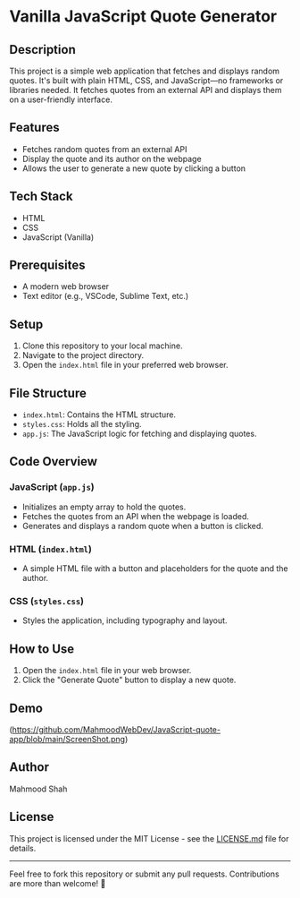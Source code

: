 # Vanilla JavaScript Quote Generator

## Description

This project is a simple web application that fetches and displays random quotes. It's built with plain HTML, CSS, and JavaScript—no frameworks or libraries needed. It fetches quotes from an external API and displays them on a user-friendly interface.

## Features

- Fetches random quotes from an external API
- Display the quote and its author on the webpage
- Allows the user to generate a new quote by clicking a button

## Tech Stack

- HTML
- CSS
- JavaScript (Vanilla)

## Prerequisites

- A modern web browser
- Text editor (e.g., VSCode, Sublime Text, etc.)

## Setup

1. Clone this repository to your local machine.
2. Navigate to the project directory.
3. Open the `index.html` file in your preferred web browser.

## File Structure

- `index.html`: Contains the HTML structure.
- `styles.css`: Holds all the styling.
- `app.js`: The JavaScript logic for fetching and displaying quotes.

## Code Overview

### JavaScript (`app.js`)

- Initializes an empty array to hold the quotes.
- Fetches the quotes from an API when the webpage is loaded.
- Generates and displays a random quote when a button is clicked.

### HTML (`index.html`)

- A simple HTML file with a button and placeholders for the quote and the author.

### CSS (`styles.css`)

- Styles the application, including typography and layout.

## How to Use

1. Open the `index.html` file in your web browser.
2. Click the "Generate Quote" button to display a new quote.

## Demo

(https://github.com/MahmoodWebDev/JavaScript-quote-app/blob/main/ScreenShot.png)

## Author
Mahmood Shah

## License

This project is licensed under the MIT License - see the [LICENSE.md](LICENSE.md) file for details.

---

Feel free to fork this repository or submit any pull requests. Contributions are more than welcome! 🚀
